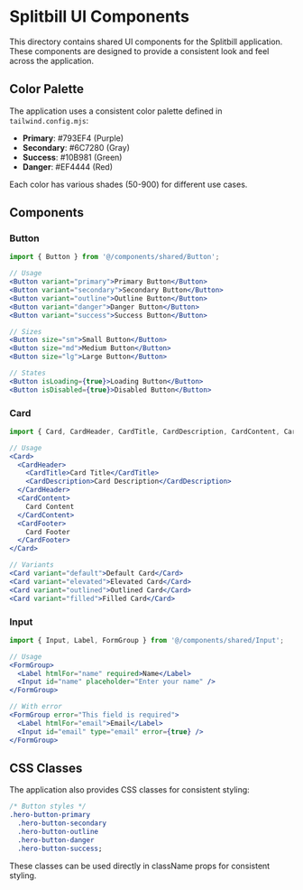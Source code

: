# Splitbill UI Components

This directory contains shared UI components for the Splitbill application. These components are designed to provide a consistent look and feel across the application.

## Color Palette

The application uses a consistent color palette defined in `tailwind.config.mjs`:

- **Primary**: #793EF4 (Purple)
- **Secondary**: #6C7280 (Gray)
- **Success**: #10B981 (Green)
- **Danger**: #EF4444 (Red)

Each color has various shades (50-900) for different use cases.

## Components

### Button

```jsx
import { Button } from '@/components/shared/Button';

// Usage
<Button variant="primary">Primary Button</Button>
<Button variant="secondary">Secondary Button</Button>
<Button variant="outline">Outline Button</Button>
<Button variant="danger">Danger Button</Button>
<Button variant="success">Success Button</Button>

// Sizes
<Button size="sm">Small Button</Button>
<Button size="md">Medium Button</Button>
<Button size="lg">Large Button</Button>

// States
<Button isLoading={true}>Loading Button</Button>
<Button isDisabled={true}>Disabled Button</Button>
```

### Card

```jsx
import { Card, CardHeader, CardTitle, CardDescription, CardContent, CardFooter } from '@/components/shared/Card';

// Usage
<Card>
  <CardHeader>
    <CardTitle>Card Title</CardTitle>
    <CardDescription>Card Description</CardDescription>
  </CardHeader>
  <CardContent>
    Card Content
  </CardContent>
  <CardFooter>
    Card Footer
  </CardFooter>
</Card>

// Variants
<Card variant="default">Default Card</Card>
<Card variant="elevated">Elevated Card</Card>
<Card variant="outlined">Outlined Card</Card>
<Card variant="filled">Filled Card</Card>
```

### Input

```jsx
import { Input, Label, FormGroup } from '@/components/shared/Input';

// Usage
<FormGroup>
  <Label htmlFor="name" required>Name</Label>
  <Input id="name" placeholder="Enter your name" />
</FormGroup>

// With error
<FormGroup error="This field is required">
  <Label htmlFor="email">Email</Label>
  <Input id="email" type="email" error={true} />
</FormGroup>
```

## CSS Classes

The application also provides CSS classes for consistent styling:

```css
/* Button styles */
.hero-button-primary
  .hero-button-secondary
  .hero-button-outline
  .hero-button-danger
  .hero-button-success;
```

These classes can be used directly in className props for consistent styling.
